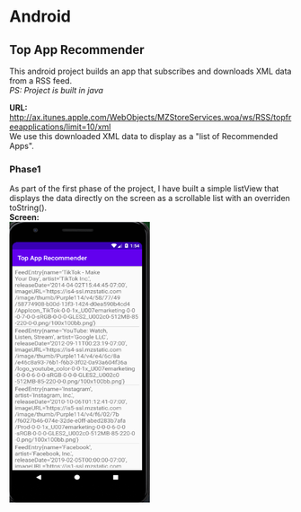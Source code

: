 # Android

## Top App Recommender

  This android project builds an app that subscribes and downloads XML data from a RSS feed.  
  *PS: Project is built in java*
  
  **URL:** http://ax.itunes.apple.com/WebObjects/MZStoreServices.woa/ws/RSS/topfreeapplications/limit=10/xml  
  We use this downloaded XML data to display as a "list of Recommended Apps".
  
  ### Phase1
  As part of the first phase of the project, I have built a simple listView that displays the data directly on the screen as a scrollable list with an overriden toString().  
  **Screen:**  
  <img src="TopAppRecommender/screens/BasicList.PNG" width=250 height=500>
